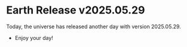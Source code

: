 # Earth Release v2025.05.29
Today, the universe has released another day with version 2025.05.29.
- Enjoy your day!
